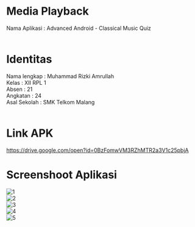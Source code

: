 # Media Playback<br>
Nama Aplikasi : Advanced Android - Classical Music Quiz <br> <br>

# Identitas<br>
Nama lengkap  : Muhammad Rizki Amrullah <br>
Kelas         : XII RPL 1 <br>
Absen         : 21 <br>
Angkatan      : 24 <br>
Asal Sekolah  : SMK Telkom Malang <br><br>

# Link APK<br>
https://drive.google.com/open?id=0BzFomwVM3RZhMTR2a3V1c25pbjA

# Screenshoot Aplikasi<br>
![1](https://user-images.githubusercontent.com/22188487/29557860-94281c30-8754-11e7-9009-3626bf4600c5.PNG)<br>
![2](https://user-images.githubusercontent.com/22188487/29557856-94209172-8754-11e7-80b6-c4bb87fd1249.PNG)<br>
![3](https://user-images.githubusercontent.com/22188487/29557857-9421a4ea-8754-11e7-9c2d-051e67f16540.PNG)<br>
![4](https://user-images.githubusercontent.com/22188487/29557859-94256724-8754-11e7-8c1a-f18853d79969.PNG)<br>
![5](https://user-images.githubusercontent.com/22188487/29557858-942307d6-8754-11e7-8eda-2e758dd32161.PNG)<br>
